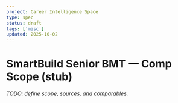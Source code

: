 ```yaml
---
project: Career Intelligence Space
type: spec
status: draft
tags: ['misc']
updated: 2025-10-02
---
```


# SmartBuild Senior BMT — Comp Scope (stub)
_TODO: define scope, sources, and comparables._

